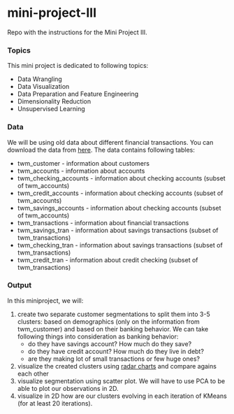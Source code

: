 # mini-project-III
Repo with the instructions for the Mini Project III.


### Topics
This mini project is dedicated to following topics:
- Data Wrangling
- Data Visualization
- Data Preparation and Feature Engineering
- Dimensionality Reduction
- Unsupervised Learning

### Data
We will be using old data about different financial transactions. You can download the data from [here](https://drive.google.com/file/d/1zAjnf936aHkwVCq_BmA47p4lpRjyRzMf/view?usp=sharing). The data contains following tables:

- twm_customer - information about customers
- twm_accounts - information about accounts
- twm_checking_accounts - information about checking accounts (subset of twm_accounts)
- twm_credit_accounts - information about checking accounts (subset of twm_accounts)
- twm_savings_accounts - information about checking accounts (subset of twm_accounts)
- twm_transactions - information about financial transactions
- twm_savings_tran - information about savings transactions (subset of twm_transactions)
- twm_checking_tran - information about savings transactions (subset of twm_transactions)
- twm_credit_tran - information about credit checking (subset of twm_transactions)


### Output

In this miniproject, we will:

1.  create two separate customer segmentations to split them into 3-5 clusters: based on demographics (only on the information from twm_customer) and based on their banking behavior. We can take following things into consideration as banking behavior:
    - do they have savings account? How much do they save?
    - do they have credit account? How much do they live in debt?
    - are they making lot of small transactions or few huge ones?
2. visualize the created clusters using [radar charts](https://plotly.com/python/radar-chart/) and compare agains each other
3. visualize segmentation using scatter plot. We will have to use PCA to be able to plot our observations in 2D.
4. visualize in 2D how are our clusters evolving in each iteration of KMeans (for at least 20 iterations).



